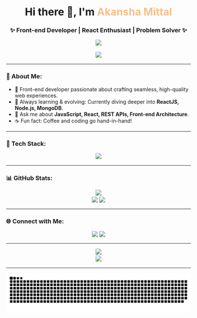 <h1 align="center">
  Hi there 👋, I'm <span style="color:#f7c08a;">Akansha Mittal</span>
</h1>
<h3 align="center">✨ Front-end Developer | React Enthusiast | Problem Solver ✨</h3>

<p align="center">
  <img src="https://readme-typing-svg.demolab.com/?lines=Creating+Dynamic+User+Experiences;Passionate+Front-End+Developer;Always+Learning+%F0%9F%8C%8D&center=true&width=500&height=50&color=F7C08A&vCenter=true" />
</p>

<p align="center">
  <img src="https://media1.tenor.com/m/E73aHdNnj2AAAAAd/yoriko-nikaidou.gif" width="150" />
</p>

---

### 🌟 About Me:

- 🚀 Front-end developer passionate about crafting seamless, high-quality web experiences.
- 🌱 Always learning & evolving: Currently diving deeper into **ReactJS, Node.js, MongoDB**.
- 💬 Ask me about **JavaScript, React, REST APIs, Front-end Architecture**.
- ☕ Fun fact: Coffee and coding go hand-in-hand!

---

### 🚀 Tech Stack:

<div align="center">
  <img src="https://skillicons.dev/icons?i=js,ts,react,nodejs,mongodb,html,css,python,git" />
</div>



---

### 📊 GitHub Stats:

<div align="center">
  <img src="https://github-readme-streak-stats.herokuapp.com/?user=AkanshaMittal&theme=dracula&hide_border=false" />
  <br/>
  <img src="https://github-readme-stats.vercel.app/api?username=AkanshaMittal&show_icons=true&theme=dracula&hide_border=false&count_private=true" height="150" />
  <img src="https://github-readme-stats.vercel.app/api/top-langs/?username=AkanshaMittal&layout=compact&theme=dracula&hide_border=false" height="150" />
</div>

---

### 🌐 Connect with Me:

<p align="center">
  <a href="https://www.linkedin.com/in/akansha-mittal35/"><img src="https://img.shields.io/badge/LinkedIn-0077B5?style=for-the-badge&logo=linkedin&logoColor=white" /></a>
  <a href="mailto:akanshamittal210@gmail.com"><img src="https://img.shields.io/badge/Gmail-D14836?style=for-the-badge&logo=gmail&logoColor=white" /></a>
 

---



<p align="center">
  <img src="https://readme-typing-svg.demolab.com/?lines=Keep+Pushing+Forward.;Believe+in+the+Process.;Code+is+Poetry.;Never+Stop+Learning.&center=true&width=500&height=50&color=F7C08A&vCenter=true" />
  <br/>
  <img src="https://media.giphy.com/media/3o7abKhOpu0NwenH3O/giphy.gif" width="100" />
</p>



---

<p align="center">
  <img src="https://raw.githubusercontent.com/Platane/snk/output/github-contribution-grid-snake.svg" alt="Snake animation" />
</p>

